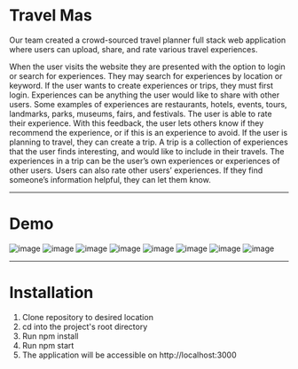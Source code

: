 # Travel Mas 

Our team created a crowd-sourced travel planner full stack web application where users can upload, share, and rate various travel experiences.

When the user visits the website they are presented with the option to login or search for experiences.  They may search for experiences by location or keyword.  If the user wants to create experiences or trips, they must first login. Experiences can be anything the user would like to share with other users. Some examples of experiences are restaurants, hotels, events, tours, landmarks, parks, museums, fairs, and festivals. The user is able to rate their experience. With this feedback, the user lets others know if they recommend the experience, or if this is an experience to avoid.  If the user is planning to travel, they can create a trip. A trip is a collection of experiences that the user finds interesting, and would like to include in their travels. The experiences in a trip can be the user’s own experiences or experiences of other users. Users can also rate other users’ experiences. If they find someone’s information helpful, they can let them know.

-----
# Demo 

![image](https://github.com/jinapkim/travel-mas-frontend/assets/72416068/ad48cd0a-8c51-49b4-af6a-ac720835974d)
![image](https://github.com/jinapkim/travel-mas-frontend/assets/72416068/c8aa9516-e891-4262-8022-fa4ed49907ca)
![image](https://github.com/jinapkim/travel-mas-frontend/assets/72416068/d682f9b4-eec6-44dc-9d6e-a4a5cc45c8d7)
![image](https://github.com/jinapkim/travel-mas-frontend/assets/72416068/2cbca8b2-5766-4cf5-b622-81013d816016)
![image](https://github.com/jinapkim/travel-mas-frontend/assets/72416068/25487547-a805-493e-8c60-3e456e968611)
![image](https://github.com/jinapkim/travel-mas-frontend/assets/72416068/887f0041-9855-4274-9a45-23d03965a43d)
![image](https://github.com/jinapkim/travel-mas-frontend/assets/72416068/76b1522d-2cf9-4559-a897-a273e1157510)
![image](https://github.com/jinapkim/travel-mas-frontend/assets/72416068/1d4bfcca-2292-4c47-8aa6-2d9e9cf97497)

-----
# Installation

1. Clone repository to desired location
2. cd into the project's root directory
3. Run npm install
4. Run npm start
5. The application will be accessible on http://localhost:3000

